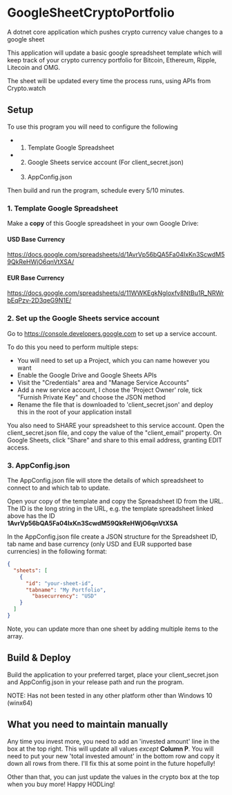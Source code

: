 # GoogleSheetCryptoPortfolio
A dotnet core application which pushes crypto currency value changes to a google sheet

This application will update a basic google spreadsheet template which will keep track of your crypto currency portfolio for Bitcoin, Ethereum, Ripple, Litecoin and OMG.

The sheet will be updated every time the process runs, using APIs from Crypto.watch

## Setup
To use this program you will need to configure the following
 - 1. Template Google Spreadsheet
 - 2. Google Sheets service account (For client_secret.json)
 - 3. AppConfig.json

Then build and run the program, schedule every 5/10 minutes.

### 1. Template Google Spreadsheet
Make a **copy** of this Google spreadsheet in your own Google Drive: 
#### USD Base Currency
https://docs.google.com/spreadsheets/d/1AvrVp56bQA5Fa04IxKn3ScwdM59QkReHWjO6qnVtXSA/
#### EUR Base Currency
https://docs.google.com/spreadsheets/d/11WWKEgkNgIoxfv8NtBu1R_NRWrbEqPzv-2D3qeG9N1E/

### 2. Set up the Google Sheets service account
Go to https://console.developers.google.com to set up a service account. 

To do this you need to perform multiple steps:
 - You will need to set up a Project, which you can name however you want
 - Enable the Google Drive and Google Sheets APIs
 - Visit the "Credentials" area and "Manage Service Accounts"
 - Add a new service account, I chose the 'Project Owner' role, tick "Furnish Private Key" and choose the JSON method
 - Rename the file that is downloaded to 'client_secret.json' and deploy this in the root of your application install

You also need to SHARE your spreadsheet to this service account.  Open the client_secret.json file, and copy the value of the "client_email" property.  On Google Sheets, click "Share" and share to this email address, granting EDIT access.
 
### 3. AppConfig.json
The AppConfig.json file will store the details of which spreadsheet to connect to and which tab to update. 

Open your copy of the template and copy the Spreadsheet ID from the URL.  The ID is the long string in the URL, e.g. the template spreadsheet linked above has the ID **1AvrVp56bQA5Fa04IxKn3ScwdM59QkReHWjO6qnVtXSA**

In the AppConfig.json file create a JSON structure for the Spreadsheet ID, tab name and base currency (only USD and EUR supported base currencies) in the following format:

```json
{
  "sheets": [
    {
      "id": "your-sheet-id",
      "tabname": "My Portfolio",
	    "basecurrency": "USD"
    }
  ]
}
```

Note, you can update more than one sheet by adding multiple items to the array.

## Build & Deploy
Build the application to your preferred target, place your client_secret.json and AppConfig.json in your release path and run the program.

NOTE: Has not been tested in any other platform other than Windows 10 (winx64)

## What you need to maintain manually
Any time you invest more, you need to add an 'invested amount' line in the box at the top right.  This will update all values *except* **Column P**.  You will need to put your new 'total invested amount' in the bottom row and copy it down all rows from there.  I'll fix this at some point in the future hopefully!

Other than that, you can just update the values in the crypto box at the top when you buy more!  Happy HODLing!
